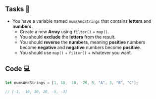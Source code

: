 ## Tasks 🎯

- You have a variable named `numsAndStrings` that contains **letters** and **numbers**.
  - Create a new **Array** using `filter()` + `map()`.
  - You should **exclude** the **letters** from the result.
  - You should **reverse** the **numbers**, meaning **positive** numbers become **negative** and **negative** numbers become **positive**.
  - You should use `map()` + `filter()` + whatever you want.

## Code 💻

```js
let numsAndStrings = [1, 10, -10, -20, 5, "A", 3, "B", "C"];

// [-1, -10, 10, 20, -5, -3]
```

